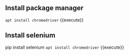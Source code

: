 ## Install package manager
`apt install chromedriver` {{execute}}

## Install selenium 
pip install selenium
`apt install chromedriver` {{execute}}
